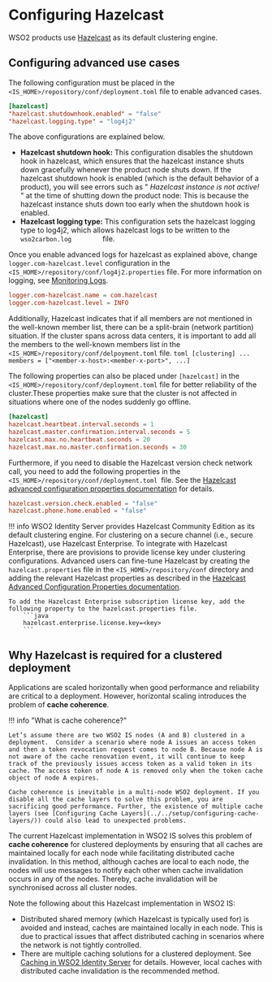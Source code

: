 # Configuring Hazelcast

WSO2 products use [Hazelcast](../../administer/clustering-overview) as
its default clustering engine. 

## Configuring advanced use cases

The following configuration must be
placed in the ` <IS_HOME>/repository/conf/deployment.toml ` file to
enable advanced cases.

```toml
[hazelcast]
"hazelcast.shutdownhook.enabled" = "false"
"hazelcast.logging.type" = "log4j2"
```

The above configurations are explained below.

-   **Hazelcast shutdown hook:** This configuration disables the
    shutdown hook in hazelcast, which ensures that the hazelcast
    instance shuts down gracefully whenever the product node shuts down.
    If the hazelcast shutdown hook is enabled (which is the default
    behavior of a product), you will see errors such as "
    *Hazelcast instance is not active!* " at the time of shutting down
    the product node: This is because the hazelcast instance shuts down
    too early when the shutdown hook is enabled.
-   **Hazelcast logging type:** This configuration sets the hazelcast
    logging type to log4j2, which allows hazelcast logs to be written to
    the `          wso2carbon.log         ` file.

Once you enable advanced logs for hazelcast as explained above, change
`logger.com-hazelcast.level` configuration in the `
<IS_HOME>/repository/conf/log4j2.properties ` file. For more information
on logging, see [Monitoring Logs](../../setup/monitoring-logs).

```toml
logger.com-hazelcast.name = com.hazelcast
logger.com-hazelcast.level = INFO
```

Additionally, Hazelcast indicates that if all members are not mentioned
in the well-known member list, there can be a split-brain (network
partition) situation. If the cluster spans across data centers, it is
important to add all the members to the well-known members list in the `
<IS_HOME>/repository/conf/delpoyment.toml ` file.
     ```toml
     [clustering]
     ...
     members = ["<member-x-host>:<member-x-port>", ...]
     ```

The following properties can also be placed under `[hazelcast]` in the
` <IS_HOME>/repository/conf/deployment.toml` file for better reliability of the cluster.These properties make sure that
the cluster is not affected in situations where one of the nodes suddenly go offline.

```toml
[hazelcast]
hazelcast.heartbeat.interval.seconds = 1
hazelcast.master.confirmation.interval.seconds = 5
hazelcast.max.no.heartbeat.seconds = 20
hazelcast.max.no.master.confirmation.seconds = 30
```

Furthermore, if you need to disable the Hazelcast version check network call, you need to add the following properties in the
`<IS_HOME>/repository/conf/deployment.toml `file. See the [Hazelcast advanced configuration properties documentation](https://docs.hazelcast.org/docs/3.0/manual/html/ch12s06.html) for details.

```toml
hazelcast.version.check.enabled = "false"
hazelcast.phone.home.enabled = "false"
```
     
!!! info 
    WSO2 Identity Server provides Hazelcast Community Edition as
    its default clustering engine. For clustering on a secure channel (i.e.,
    secure Hazelcast), use Hazelcast Enterprise. To integrate with Hazelcast
    Enterprise, there are provisions to provide license key under clustering
    configurations. Advanced users can fine-tune Hazelcast by creating the
    `hazelcast.properties` file in the `<IS_HOME>/repository/conf` directory
    and adding the relevant Hazelcast properties as described in the
    [Hazelcast Advanced Configuration Properties documentation](https://docs.hazelcast.org/docs/3.0/manual/html/ch12s06.html).
        
    To add the Hazelcast Enterprise subscription license key, add the following property to the hazelcast.properties file.
        ```java
        hazelcast.enterprise.license.key=<key>
        ```

## Why Hazelcast is required for a clustered deployment

Applications are scaled horizontally when good performance and reliability are critical to a deployment. However, horizontal scaling introduces the problem of **cache coherence**.

!!! info "What is cache coherence?"

    Let’s assume there are two WSO2 IS nodes (A and B) clustered in a deployment.  Consider a scenario where node A issues an access token and then a token revocation request comes to node B. Because node A is not aware of the cache renovation event, it will continue to keep track of the previously issues access token as a valid token in its cache. The access token of node A is removed only when the token cache object of node A expires. 

    Cache coherence is inevitable in a multi-node WSO2 deployment. If you disable all the cache layers to solve this problem, you are sacrificing good performance. Further, the existence of multiple cache layers (see [Configuring Cache Layers](../../setup/configuring-cache-layers/)) could also lead to unexpected problems. 

The current Hazelcast implementation in WSO2 IS solves this problem of **cache coherence** for clustered deployments by ensuring that all caches are maintained locally for each node while facilitating distributed cache invalidation. In this method, although caches are local to each node, the nodes will use messages to notify each other when cache invalidation occurs in any of the nodes. Thereby, cache invalidation will be synchronised across all cluster nodes.

Note the following about this Hazelcast implementation in WSO2 IS:

- Distributed shared memory (which Hazelcast is typically used for) is avoided and instead, caches are maintained locally in each node. This is due to practical issues that affect distributed caching in scenarios where the network is not tightly controlled.
- There are multiple caching solutions for a clustered deployment. See [Caching in WSO2 Identity Server](../../setup/deployment-guide/#clustering-related-configurations) for details. However, local caches with distributed cache invalidation is the recommended method.

